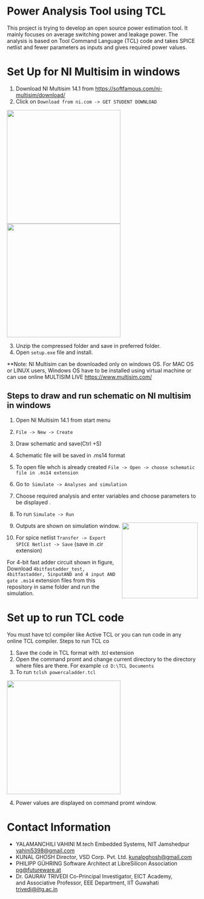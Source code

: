 Power Analysis Tool using TCL
=============================
This project is trying to develop an open source power estimation tool. It mainly focuses on average switching power and leakage power.
The analysis is based on Tool Command Language (TCL) code and takes SPICE netlist and fewer parameters as inputs and gives required power values.

Set Up for NI Multisim in windows
===================================
1) Download NI Multisim 14.1 from https://softfamous.com/ni-multisim/download/
2) Click on `Download from ni.com -> GET STUDENT DOWNLOAD  ` 

  <img align ="left" src="https://user-images.githubusercontent.com/66675990/84494289-d9744800-acc6-11ea-91a3-938bc8146741.JPG" width= "300" > 
  
   <img  src="https://user-images.githubusercontent.com/66675990/84496533-b9df1e80-acca-11ea-9606-0a4dd1d316c9.JPG" width="300" >
     
        
3) Unzip the compressed folder and save in preferred folder.        
4) Open `setup.exe` file and install.

**Note: NI Multisim can be downloaded only on windows OS. For MAC OS or LINUX users, Windows OS have to be installed using virtual machine or can use online MULTISIM LIVE https://www.multisim.com/

## Steps to draw and run schematic on NI multisim in windows  
1) Open NI Multisim 14.1 from start menu
2) `File -> New -> Create `
3) Draw schematic and save(Ctrl +S)
4) Schematic file will be saved in .ms14 format
5) To open file whch is already created
   `File -> Open -> choose schematic file in .ms14 extension` 
6) Go to` Simulate -> Analyses and simulation` 
7) Choose required analysis and enter variables and choose parameters to be displayed .
8) To run 
   `Simulate -> Run `
   
   <img align ="right" src= "https://user-images.githubusercontent.com/66675990/84498900-19d7c400-accf-11ea-9578-a5bc275acd94.JPG" width=" 200">   
   
9) Outputs are shown on simulation window.
10) For spice netlist
   `Transfer -> Export SPICE Netlist -> Save` (save in .cir extension)   
   
   For 4-bit fast adder circuit shown in figure, Download `4bitfastadder_test, 4bitfastadder, 5inputAND and 4 input AND gate .ms14` 
   extension files from this repository in same folder and run the simulation.   
   
Set up to run TCL code
=======================
You must have tcl compiler like Active TCL or you can run code in any online TCL compiler.
Steps to run TCL co
1. Save the code in TCL format with .tcl extension
2. Open the command promt and change current directory to the directory where files are there. For example  `cd D:\TCL Documents` 
3. To run  `tclsh powercaladder.tcl`

<img src= "https://user-images.githubusercontent.com/66675990/84500623-8b654180-acd2-11ea-8de4-231f08158b59.JPG" width ="300">

4. Power values are displayed on command promt window.

Contact Information
====================
- YALAMANCHILI VAHINI 
 M.tech Embedded Systems, NIT Jamshedpur
  vahini5398@gmail.com
- KUNAL GHOSH 
 Director, VSD Corp. Pvt. Ltd. 
  kunalpghosh@gmail.com
- PHILIPP GÜHRING 
Software Architect at LibreSilicon Association
  pg@futureware.at
 - Dr. GAURAV TRIVEDI 
 Co-Principal Investigator, EICT Academy,   
  and Associative Professor, EEE Department, IIT Guwahati
  trivedi@iitg.ac.in
